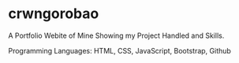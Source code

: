 # crwngorobao
A Portfolio Webite of Mine Showing my Project Handled and Skills.

Programming Languages: HTML, CSS, JavaScript, Bootstrap, Github
